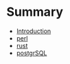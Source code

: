# Summary

* [Introduction](README.md)
* [perl](perl.md)
* [rust](rust.md)
* [postgrSQL](postgrsql.md)

